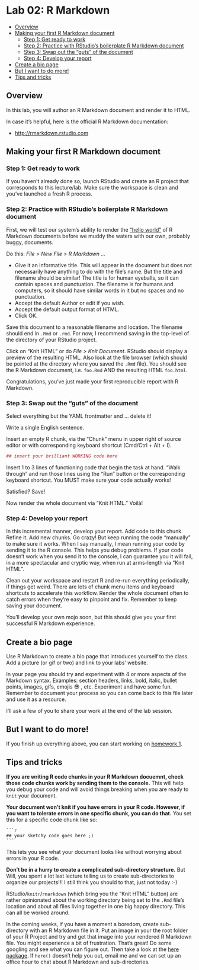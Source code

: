 Lab 02: R Markdown
================

-   [Overview](#overview)
-   [Making your first R Markdown
    document](#making-your-first-r-markdown-document)
    -   [Step 1: Get ready to work](#step-1-get-ready-to-work)
    -   [Step 2: Practice with RStudio’s boilerplate R Markdown
        document](#step-2-practice-with-rstudios-boilerplate-r-markdown-document)
    -   [Step 3: Swap out the “guts” of the
        document](#step-3-swap-out-the-guts-of-the-document)
    -   [Step 4: Develop your report](#step-4-develop-your-report)
-   [Create a bio page](#create-a-bio-page)
-   [But I want to do more!](#but-i-want-to-do-more)
-   [Tips and tricks](#tips-and-tricks)

## Overview

In this lab, you will author an R Markdown document and render it to
HTML.

In case it’s helpful, here is the official R Markdown documentation:

-   <http://rmarkdown.rstudio.com>

## Making your first R Markdown document

### Step 1: Get ready to work

If you haven’t already done so, launch RStudio and create an R project
that corresponds to this lecture/lab. Make sure the workspace is clean
and you’ve launched a fresh R process.

### Step 2: Practice with RStudio’s boilerplate R Markdown document

First, we will test our system’s ability to render the [“hello
world”](http://en.wikipedia.org/wiki/%22Hello,_world!%22_program) of R
Markdown documents before we muddy the waters with our own, probably
buggy, documents.

Do this: *File &gt; New File &gt; R Markdown …*

-   Give it an informative title. This will appear in the document but
    does not necessarily have anything to do with the file’s name. But
    the title and filename should be similar! The title is for human
    eyeballs, so it can contain spaces and punctuation. The filename is
    for humans and computers, so it should have similar words in it but
    no spaces and no punctuation.
-   Accept the default Author or edit if you wish.
-   Accept the default output format of HTML.
-   Click OK.

Save this document to a reasonable filename and location. The filename
should end in `.Rmd` or `.rmd`. For now, I recommend saving in the
top-level of the directory of your RStudio project.

Click on “Knit HTML” or do *File &gt; Knit Document*. RStudio should
display a preview of the resulting HTML. Also look at the file browser
(which should be pointed at the directory where you saved the `.Rmd`
file). You should see the R Markdown document, i.e. `foo.Rmd` AND the
resulting HTML `foo.html`.

Congratulations, you’ve just made your first reproducible report with R
Markdown.

### Step 3: Swap out the “guts” of the document

Select everything but the YAML frontmatter and … delete it!

Write a single English sentence.

Insert an empty R chunk, via the “Chunk” menu in upper right of source
editor or with corresponding keyboard shortcut (Cmd/Ctrl + Alt + I).

``` r
## insert your brilliant WORKING code here
```

Insert 1 to 3 lines of functioning code that begin the task at hand.
“Walk through” and run those lines using the “Run” button or the
corresponding keyboard shortcut. You MUST make sure your code actually
works!

Satisfied? Save!

Now render the whole document via “Knit HTML.” Voilà!

### Step 4: Develop your report

In this incremental manner, develop your report. Add code to this chunk.
Refine it. Add new chunks. Go crazy! But keep running the code
“manually” to make sure it works. When I say manually, I mean running
your code by sending it to the R console. This helps you debug problems.
If your code doesn’t work when you send it to the console, I can
guarantee you it will fail, in a more spectacular and cryptic way, when
run at arms-length via “Knit HTML”.

Clean out your workspace and restart R and re-run everything
periodically, if things get weird. There are lots of chunk menu items
and keyboard shortcuts to accelerate this workflow. Render the whole
document often to catch errors when they’re easy to pinpoint and fix.
Remember to keep saving your document.

You’ll develop your own mojo soon, but this should give you your first
successful R Markdown experience.

## Create a bio page

Use R Markdown to create a bio page that introduces yourself to the
class. Add a picture (or gif or two) and link to your labs’ website.

In your page you should try and experiment with 4 or more aspects of the
Markdown syntax. Examples: section headers, links, bold, italic, bullet
points, images, gifs, emojis 😎 , etc. Experiment and have some fun.
Remember to document your process so you can come back to this file
later and use it as a resource.

I’ll ask a few of you to share your work at the end of the lab session.

## But I want to do more!

If you finish up everything above, you can start working on [homework
1](hw01.md).

## Tips and tricks

**If you are writing R code chunks in your R Markdown docuemnt, check
those code chunks work by sending them to the console.** This will help
you debug your code and will avoid things breaking when you are ready to
`knit` your document.

**Your document won’t knit if you have errors in your R code. However,
if you want to tolerate errors in one specific chunk, you can do that.**
You set this for a specific code chunk like so:

    ```r
    ## your sketchy code goes here ;) 
    ```

This lets you see what your document looks like without worrying about
errors in your R code.

**Don’t be in a hurry to create a complicated sub-directory structure.**
But Will, you spent a lot last lecture telling us to create
sub-directories to organize our projects!!! I still think you should to
that, just not today :-)

RStudio/`knitr`/`rmarkdown` (which bring you the “Knit HTML” button) are
rather opinionated about the working directory being set to the `.Rmd`
file’s location and about all files living together in one big happy
directory. This can all be worked around.

In the coming weeks, if you have a moment a boredom, create
sub-directory with an R Markdown file in it. Put an image in your the
root folder of your R Project and try and get that image into your
rendered R Markdown file. You might experience a bit of frustration.
That’s great! Do some googling and see what you can figure out. Then
take a look at the [here package](https://here.r-lib.org/). If `here()`
doesn’t help you out, email me and we can set up an office hour to chat
about R Markdown and sub-directories.
